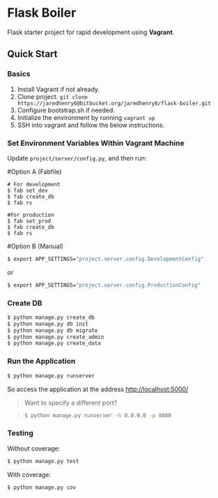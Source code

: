 # Flask Boiler


Flask starter project for rapid development using **Vagrant**.


## Quick Start

### Basics

1. Install Vagrant if not already.
1. Clone project. ```git clone https://jaredhenry6@bitbucket.org/jaredhenry6/flask-boiler.git```
2. Configure bootstrap.sh if needed.
3. Initialize the environment by running ```vagrant up```
4. SSH into vagrant and follow the below instructions.

### Set Environment Variables Within Vagrant Machine

Update ```project/server/config.py```, and then run:

#Option A (Fabfile)
```
# For development
$ fab set_dev
$ fab create_db
$ fab rs

#For production
$ fab set_prod
$ fab create_db
$ fab rs
```




#Option B (Manual)

```sh
$ export APP_SETTINGS="project.server.config.DevelopmentConfig"
```

or

```sh
$ export APP_SETTINGS="project.server.config.ProductionConfig"
```

### Create DB

```sh
$ python manage.py create_db
$ python manage.py db init
$ python manage.py db migrate
$ python manage.py create_admin
$ python manage.py create_data
```

### Run the Application

```sh
$ python manage.py runserver
```

So access the application at the address [http://localhost:5000/](http://localhost:5000/)

> Want to specify a different port?

> ```sh
> $ python manage.py runserver -h 0.0.0.0 -p 8080
> ```

### Testing

Without coverage:

```sh
$ python manage.py test
```

With coverage:

```sh
$ python manage.py cov
```
